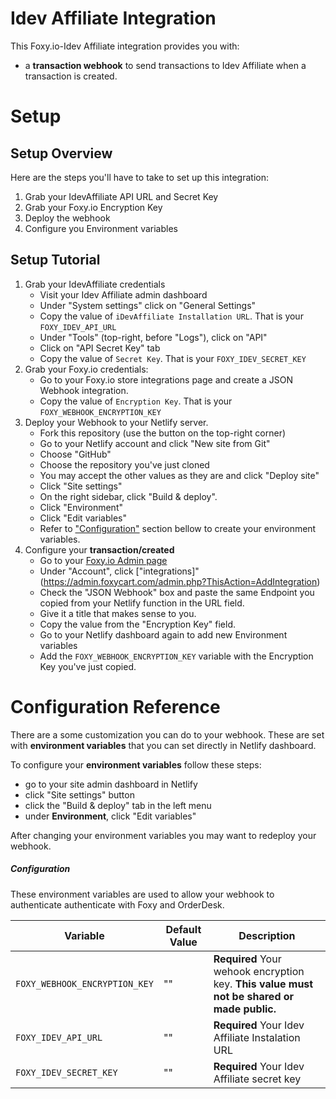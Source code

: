 
# Idev Affiliate Integration

This Foxy.io-Idev Affiliate integration provides you with:

- a **transaction webhook** to send transactions to Idev Affiliate when a transaction is created.


# Setup 

## Setup Overview

Here are the steps you'll have to take to set up this integration:

1. Grab your IdevAffiliate API URL and Secret Key
1. Grab your Foxy.io Encryption Key
1. Deploy the webhook
1. Configure you Environment variables

## Setup Tutorial

1. Grab your IdevAffiliate credentials
    - Visit your Idev Affiliate admin dashboard
    - Under "System settings" click on "General Settings"
    - Copy the value of `iDevAffiliate Installation URL`. That is your `FOXY_IDEV_API_URL`
    - Under "Tools" (top-right, before "Logs"), click on "API"
    - Click on "API Secret Key" tab
    - Copy the value of `Secret Key`. That is your `FOXY_IDEV_SECRET_KEY`
1. Grab your Foxy.io credentials:
    - Go to your Foxy.io store integrations page and create a JSON Webhook integration.
    - Copy the value of `Encryption Key`. That is your `FOXY_WEBHOOK_ENCRYPTION_KEY`
1. Deploy your Webhook to your Netlify server.
    - Fork this repository (use the button on the top-right corner)
    - Go to your Netlify account and click "New site from Git"
    - Choose "GitHub"
    - Choose the repository you've just cloned
    - You may accept the other values as they are and click "Deploy site"
    - Click "Site settings"
    - On the right sidebar, click "Build & deploy".
    - Click "Environment"
    - Click "Edit variables"
    - Refer to ["Configuration"](#configuration) section bellow to create your environment variables.
1. Configure your **transaction/created** 
    - Go to your [Foxy.io Admin page](https://admin.foxycart.com/admin.php)
    - Under "Account", click ["integrations]"(https://admin.foxycart.com/admin.php?ThisAction=AddIntegration) 
    - Check the "JSON Webhook" box and paste the same Endpoint you copied from your Netlify function in the URL field.
    - Give it a title that makes sense to you.
    - Copy the value from the "Encryption Key" field.
    - Go to your Netlify dashboard again to add new Environment variables
    - Add the `FOXY_WEBHOOK_ENCRYPTION_KEY` variable with the Encryption Key you've just copied.

# Configuration Reference

There are a some customization you can do to your webhook.
These are set with **environment variables** that you can set directly in Netlify dashboard.

To configure your **environment variables** follow these steps:
- go to your site admin dashboard in Netlify
- click "Site settings" button
- click the "Build & deploy" tab in the left menu
- under **Environment**, click "Edit variables"

After changing your environment variables you may want to redeploy your webhook.

##### Configuration

These environment variables are used to allow your webhook to authenticate authenticate with Foxy and OrderDesk.


| Variable                        | Default Value   | Description|
| ------------------------------- | --------------- | --------------------------------------------------------------------------------  |
| `FOXY_WEBHOOK_ENCRYPTION_KEY`     | ""         | **Required** Your wehook encryption key. **This value must not be shared or made public.** | 
| `FOXY_IDEV_API_URL`          | ""         | **Required** Your Idev Affiliate Instalation URL |
| `FOXY_IDEV_SECRET_KEY`         | ""         | **Required** Your Idev Affiliate secret key|
